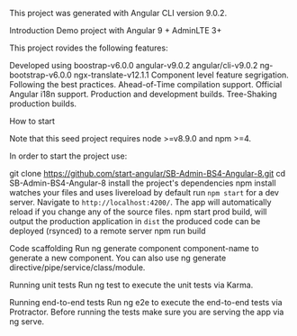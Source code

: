 This project was generated with Angular CLI version 9.0.2.

Introduction
Demo project with Angular 9 + AdminLTE 3+

This project rovides the following features:

Developed using boostrap-v6.0.0
angular-v9.0.2
angular/cli-v9.0.2
ng-bootstrap-v6.0.0
ngx-translate-v12.1.1
Component level feature segrigation.
Following the best practices.
Ahead-of-Time compilation support.
Official Angular i18n support.
Production and development builds.
Tree-Shaking production builds.

How to start

Note that this seed project requires node >=v8.9.0 and npm >=4.

In order to start the project use:

git clone https://github.com/start-angular/SB-Admin-BS4-Angular-8.git
cd SB-Admin-BS4-Angular-8
install the project's dependencies
npm install
watches your files and uses livereload by default run `npm start` for a dev server. Navigate to `http://localhost:4200/`. The app will automatically reload if you change any of the source files.
npm start
prod build, will output the production application in `dist`
the produced code can be deployed (rsynced) to a remote server
npm run build

Code scaffolding
Run ng generate component component-name to generate a new component. You can also use ng generate directive/pipe/service/class/module.

Running unit tests
Run ng test to execute the unit tests via Karma.

Running end-to-end tests
Run ng e2e to execute the end-to-end tests via Protractor. Before running the tests make sure you are serving the app via ng serve.

